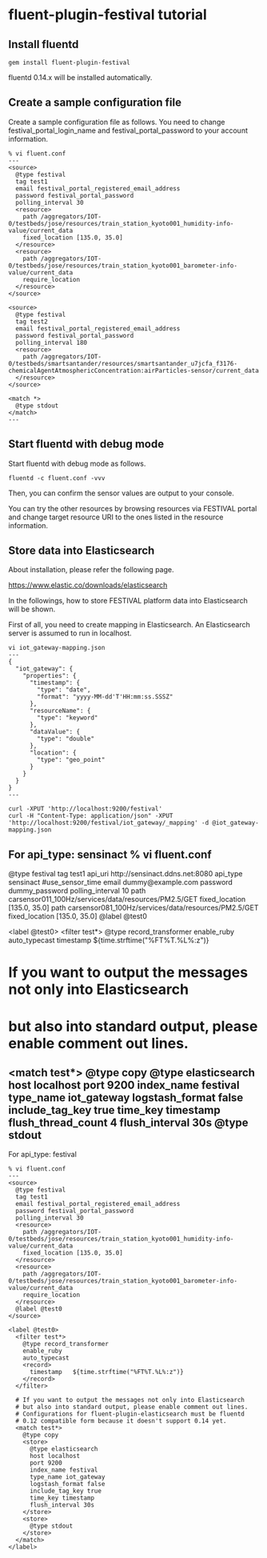 # fluent-plugin-festival tutorial

## Install fluentd

```
gem install fluent-plugin-festival
```

fluentd 0.14.x will be installed automatically.


## Create a sample configuration file

Create a sample configuration file as follows. You need to change festival_portal_login_name and festival_portal_password to your account information.

```
% vi fluent.conf
---
<source>
  @type festival
  tag test1
  email festival_portal_registered_email_address
  password festival_portal_password
  polling_interval 30
  <resource>
    path /aggregators/IOT-0/testbeds/jose/resources/train_station_kyoto001_humidity-info-value/current_data
    fixed_location [135.0, 35.0]
  </resource>
  <resource>
    path /aggregators/IOT-0/testbeds/jose/resources/train_station_kyoto001_barometer-info-value/current_data
    require_location
  </resource>
</source>

<source>
  @type festival
  tag test2
  email festival_portal_registered_email_address
  password festival_portal_password
  polling_interval 180
  <resource>
    path /aggregators/IOT-0/testbeds/smartsantander/resources/smartsantander_u7jcfa_f3176-chemicalAgentAtmosphericConcentration:airParticles-sensor/current_data
  </resource>
</source>

<match *>
  @type stdout
</match>
---
```


## Start fluentd with debug mode

Start fluentd with debug mode as follows.

```
fluentd -c fluent.conf -vvv
```

Then, you can confirm the sensor values are output to your console.

You can try the other resources by browsing resources via FESTIVAL portal and change target resource URI to the ones listed in the resource information.

## Store data into Elasticsearch

About installation, please refer the following page.

https://www.elastic.co/downloads/elasticsearch

In the followings, how to store FESTIVAL platform data into Elasticsearch will be shown.

First of all, you need to create mapping in Elasticsearch. An Elasticsearch server is assumed to run in localhost.

```
vi iot_gateway-mapping.json
---
{
  "iot_gateway": {
    "properties": {
      "timestamp": {
        "type": "date",
        "format": "yyyy-MM-dd'T'HH:mm:ss.SSSZ"
      },
      "resourceName": {
        "type": "keyword"
      },
      "dataValue": {
        "type": "double"
      },
      "location": {
        "type": "geo_point"
      }
    }
  }
}
---

curl -XPUT 'http://localhost:9200/festival'
curl -H "Content-Type: application/json" -XPUT 'http://localhost:9200/festival/iot_gateway/_mapping' -d @iot_gateway-mapping.json
```

For api_type: sensinact
% vi fluent.conf
---
<source>
  @type festival
  tag test1
  api_uri http://sensinact.ddns.net:8080
  api_type sensinact
  #use_sensor_time
  email dummy@example.com
  password dummy_password
  polling_interval 10
  <resource>
    path carsensor011_100Hz/services/data/resources/PM2.5/GET
    fixed_location [135.0, 35.0]
  </resource>
  <resource>
    path carsensor081_100Hz/services/data/resources/PM2.5/GET
    fixed_location [135.0, 35.0]
  </resource>
  @label @test0
</source>

<label @test0>
  <filter test*>
    @type record_transformer
    enable_ruby
    auto_typecast
    <record>
      timestamp   ${time.strftime("%FT%T.%L%:z")}
    </record>
  </filter>

  # If you want to output the messages not only into Elasticsearch
  # but also into standard output, please enable comment out lines.
  <match test*>
    @type copy
    <store>
      @type elasticsearch
      host localhost
      port 9200
      index_name festival
      type_name iot_gateway
      logstash_format false
      include_tag_key true
      time_key timestamp
      <buffer tag>
        flush_thread_count 4
        flush_interval 30s
      </buffer>
    </store>
    <store>
      @type stdout
    </store>
  </match>
</label>
---

For api_type: festival

```
% vi fluent.conf
---
<source>
  @type festival
  tag test1
  email festival_portal_registered_email_address
  password festival_portal_password
  polling_interval 30
  <resource>
    path /aggregators/IOT-0/testbeds/jose/resources/train_station_kyoto001_humidity-info-value/current_data
    fixed_location [135.0, 35.0]
  </resource>
  <resource>
    path /aggregators/IOT-0/testbeds/jose/resources/train_station_kyoto001_barometer-info-value/current_data
    require_location
  </resource>
  @label @test0
</source>

<label @test0>
  <filter test*>
    @type record_transformer
    enable_ruby
    auto_typecast
    <record>
      timestamp   ${time.strftime("%FT%T.%L%:z")}
    </record>
  </filter>

  # If you want to output the messages not only into Elasticsearch
  # but also into standard output, please enable comment out lines.
  # Configurations for fluent-plugin-elasticsearch must be fluentd
  # 0.12 compatible form because it doesn't support 0.14 yet.
  <match test*>
    @type copy
    <store>
      @type elasticsearch
      host localhost
      port 9200
      index_name festival
      type_name iot_gateway
      logstash_format false
      include_tag_key true
      time_key timestamp
      flush_interval 30s
    </store>
    <store>
      @type stdout
    </store>
  </match>
</label>
```
